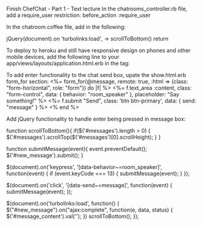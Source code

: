Finish ChefChat - Part 1 - Text lecture
In the chatrooms_controller.rb file, add a require_user restriction:
before_action :require_user

In the chatroom.coffee file, add in the following:

jQuery(document).on 'turbolinks:load', ->
  scrollToBottom()
  return

To deploy to heroku and still have responsive design on phones and other mobile devices, add the following line to your app/views/layouts/application.html.erb in the <head> tag:
<meta name="viewport" content="width=device-width, initial-scale=1">

To add enter functionality to the chat send box, upate the show.html.erb form_for section:
<%= form_for(@message, remote: true, 
          :html => {class: "form-horizontal", role: "form"}) do |f| %>
  <%= f.text_area :content, class: "form-control", 
                        data: { behavior: "room_speaker" }, 
                                    placeholder: "Say something!" %>
  <%= f.submit "Send", class: 'btn btn-primary', 
                                    data: { send: "message" } %>
<% end %>

Add jQuery functionality to handle enter being pressed in message box: 

function scrollToBottom(){
  if($('#messages').length > 0) {
    $('#messages').scrollTop($('#messages')[0].scrollHeight);
  }
}

function submitMessage(event){
  event.preventDefault();
  $('#new_message').submit();
}

$(document).on('keypress', '[data-behavior~=room_speaker]', function(event) {
  if (event.keyCode === 13) {
    submitMessage(event);
  }
});

$(document).on('click', '[data-send~=message]', function(event) {
  submitMessage(event);
});

$(document).on('turbolinks:load', function() {
  $("#new_message").on("ajax:complete", function(e, data, status) {
    $('#message_content').val('');
  })
  scrollToBottom();
});